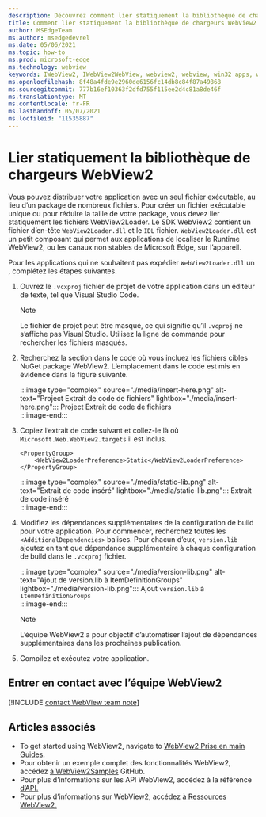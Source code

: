 ```yaml
---
description: Découvrez comment lier statiquement la bibliothèque de chargeurs WebView2.
title: Comment lier statiquement la bibliothèque de chargeurs WebView2
author: MSEdgeTeam
ms.author: msedgedevrel
ms.date: 05/06/2021
ms.topic: how-to
ms.prod: microsoft-edge
ms.technology: webview
keywords: IWebView2, IWebView2WebView, webview2, webview, win32 apps, win32, edge, ICoreWebView2, ICoreWebView2Host, browser control, edge html
ms.openlocfilehash: 8f48a4fde9e2960de6156fc14db8c84f87a49868
ms.sourcegitcommit: 777b16ef10363f2dfd755f115ee2d4c81a8de46f
ms.translationtype: MT
ms.contentlocale: fr-FR
ms.lasthandoff: 05/07/2021
ms.locfileid: "11535887"
---
```

# <a name="statically-link-the-webview2-loader-library"></a>Lier statiquement la bibliothèque de chargeurs WebView2  

Vous pouvez distribuer votre application avec un seul fichier exécutable, au lieu d’un package de nombreux fichiers. Pour créer un fichier exécutable unique ou pour réduire la taille de votre package, vous devez lier statiquement les fichiers WebView2Loader. Le SDK WebView2 contient un fichier d’en-tête `WebView2Loader.dll` et le `IDL` fichier. `WebView2Loader.dll` est un petit composant qui permet aux applications de localiser le Runtime WebView2, ou les canaux non stables de Microsoft Edge, sur l’appareil.  

Pour les applications qui ne souhaitent pas expédier `WebView2Loader.dll` un , complétez les étapes suivantes.  

1.  Ouvrez le `.vcxproj` fichier de projet de votre application dans un éditeur de texte, tel que Visual Studio Code.  
    
    > [!NOTE]
    > Le fichier de projet peut être masqué, ce qui signifie qu’il `.vcproj` ne s’affiche pas Visual Studio.  Utilisez la ligne de commande pour rechercher les fichiers masqués.  
    
1.  Recherchez la section dans le code où vous incluez les fichiers cibles NuGet package WebView2.  L’emplacement dans le code est mis en évidence dans la figure suivante.  
    
    :::image type="complex" source="./media/insert-here.png" alt-text="Project Extrait de code de fichiers" lightbox="./media/insert-here.png":::
       Project Extrait de code de fichiers   
    :::image-end:::  
    
1.  Copiez l’extrait de code suivant et collez-le là où `Microsoft.Web.WebView2.targets` il est inclus.  
    
    ```xaml
    <PropertyGroup> 
        <WebView2LoaderPreference>Static</WebView2LoaderPreference> 
    </PropertyGroup>
    ```  
    
    :::image type="complex" source="./media/static-lib.png" alt-text="Extrait de code inséré" lightbox="./media/static-lib.png":::
       Extrait de code inséré  
    :::image-end:::  
    
1.  Modifiez les dépendances supplémentaires de la configuration de build pour votre application.  Pour commencer, recherchez toutes les `<AdditionalDependencies>` balises. Pour chacun d’eux, `version.lib` ajoutez en tant que dépendance supplémentaire à chaque configuration de build dans le `.vcxproj` fichier.  
    
    :::image type="complex" source="./media/version-lib.png" alt-text="Ajout de version.lib à ItemDefinitionGroups" lightbox="./media/version-lib.png":::
       Ajout `version.lib` à `ItemDefinitionGroups`  
    :::image-end:::  
    
    > [!NOTE]
    > L’équipe WebView2 a pour objectif d’automatiser l’ajout de dépendances supplémentaires dans les prochaines publication.  
    
1.  Compilez et exécutez votre application.  
    
## <a name="getting-in-touch-with-the-webview2-team"></a>Entrer en contact avec l’équipe WebView2  

[!INCLUDE [contact WebView team note](../includes/contact-webview-team-note.md)]  

## <a name="see-also"></a>Articles associés  

*   To get started using WebView2, navigate to [WebView2 Prise en main Guides][Webview2MainGetStarted].  
*   Pour obtenir un exemple complet des fonctionnalités WebView2, accédez [à WebView2Samples][GithubMicrosoftedgeWebview2samples] GitHub.
*   Pour plus d’informations sur les API WebView2, accédez à la référence [d’API.][Webview2ApiReference]
*   Pour plus d’informations sur WebView2, accédez [à Ressources WebView2.][Webview2MainNextSteps]
    
<!-- links -->  

[DevtoolsGuideChromiumMain]: ../index.md "Microsoft Edge outils de développement (Chromium) | Documents Microsoft"  

[Webview2ApiReference]: ../webview2-api-reference.md "Microsoft Edge Référence de l’API WebView2 | Documents Microsoft"  
[Webview2MainNextSteps]: ../index.md#next-steps "Étapes suivantes : présentation de Microsoft Edge WebView2 (prévisualisation) | Documents Microsoft"  
[Webview2MainGetStarted]: ../index.md#get-started "Get started - Introduction to Microsoft Edge WebView2 (Preview) | Documents Microsoft"  

[GithubMicrosoftedgeWebviewfeedbackMain]: https://github.com/MicrosoftEdge/WebViewFeedback "Commentaires WebView - MicrosoftEdge/WebViewFeedback | GitHub"  
[GithubMicrosoftedgeWebview2samples]: https://github.com/MicrosoftEdge/WebView2Samples "WebView2 Samples - MicrosoftEdge/WebView2Samples | GitHub"  

[GithubMicrosoftVscodeJSDebugWhatsNew]: https://github.com/microsoft/vscode-js-debug#whats-new "Nouveautés - Déboguer JavaScript pour Visual Studio Code - microsoft/vscode-js-debug | GitHub"  

[GithubMicrosoftVscodeEdgeDebug2ReadmeChromiumWebviewApplications]: https://github.com/microsoft/vscode-edge-debug2/blob/master/README.md#microsoft-edge-chromium-webview-applications "Microsoft Edge applications WebView (Chromium) - Visual Studio Code - Déboguer pour Microsoft Edge - microsoft/vscode-edge-debug2 | GitHub"  
